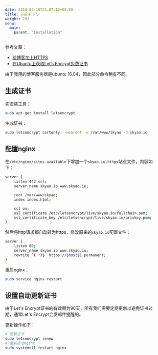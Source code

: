 ```yaml
---
date: 2018-09-10T21:07:13+08:00
title: 开启HTTPS
weight: 202
menu:
  main:
    parent: "installation"
---
```


参考文章：

- [给博客加上HTTPS](https://blog.qikqiak.com/post/make-https-blog/)
- [在Ubuntu上获取Let’s Encrypt免费证书](https://tsukkomi.org/post/get-the-lets-encrypt-certificate-on-ubuntu)

由于我用的博客服务器是ubuntu 16.04，因此部分命令稍有不同。

## 生成证书

先安装工具：

```bash
sudo apt-get install letsencrypt
```

生成证书：

```bash
sudo letsencrypt certonly --webroot -w /var/www/skyao -d skyao.io
```

## 配置nginx

在`/etc/nginx/sites-available`下增加一个`skyao.io.https`站点文件，内容如下：

```bash
server {
    listen 443 ssl;
    server_name skyao.io www.skyao.io;

    root /var/www/skyao;
    index index.html;

    ssl on;
    ssl_certificate /etc/letsencrypt/live/skyao.io/fullchain.pem;
    ssl_certificate_key /etc/letsencrypt/live/skyao.io/privkey.pem;
}
```

然后将http请求都自动转为https，修改原来的`skyao.io`配置文件：

```bash
server {
    listen 80;
    server_name skyao.io www.skyao.io;
    rewrite ^(.*)$  https://$host$1 permanent;
}
```

重启nginx：

```bash
sudo service nginx restart
```

## 设置自动更新证书

由于Let's Encrypt证书的有效期为90天，所有我们需要定期更新以避免证书过期，通常Let's Encrypt会发邮件提醒的。

更新操作如下：

```bash
# 更新证书
sudo letsencrypt renew
# 重新启动nginx
sudo systemctl restart nginx
```

